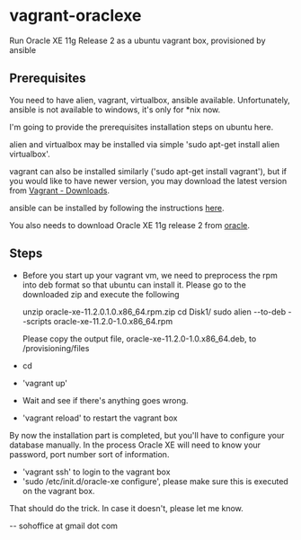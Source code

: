 vagrant-oraclexe
================

Run Oracle XE 11g Release 2 as a ubuntu vagrant box, provisioned by ansible

Prerequisites
-------------

You need to have alien, vagrant, virtualbox, ansible available. Unfortunately, ansible is not available to windows, it's only for *nix now.

I'm going to provide the prerequisites installation steps on ubuntu here.

alien and virtualbox may be installed via simple 'sudo apt-get install alien virtualbox'.

vagrant can also be installed similarly ('sudo apt-get install vagrant'), but if you would like to have newer version, you may download the latest version from [Vagrant - Downloads](http://downloads.vagrantup.com/).

ansible can be installed by following the instructions [here](http://www.ansibleworks.com/docs/intro_installation.html).

You also needs to download Oracle XE 11g release 2 from [oracle](http://www.oracle.com/technetwork/products/express-edition/downloads/index.html).

Steps
-----

- Before you start up your vagrant vm, we need to preprocess the rpm into deb format so that ubuntu can install it.
  Please go to the downloaded zip and execute the following

    unzip oracle-xe-11.2.0.1.0.x86_64.rpm.zip
    cd Disk1/
    sudo alien --to-deb --scripts oracle-xe-11.2.0-1.0.x86_64.rpm

  Please copy the output file, oracle-xe-11.2.0-1.0.x86_64.deb, to <project>/provisioning/files

- cd <project>
- 'vagrant up'
- Wait and see if there's anything goes wrong.
- 'vagrant reload' to restart the vagrant box

By now the installation part is completed, but you'll have to configure your database manually. In the process Oracle XE will need to know your password, port number sort of information.

- 'vagrant ssh' to login to the vagrant box
- 'sudo /etc/init.d/oracle-xe configure', please make sure this is executed on the vagrant box.

That should do the trick. In case it doesn't, please let me know.

--
<Douglas Liu> sohoffice at gmail dot com
